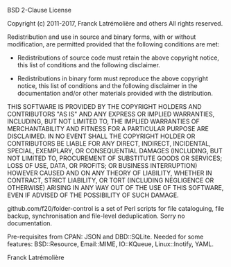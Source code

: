 BSD 2-Clause License

Copyright (c) 2011-2017, Franck Latrémolière and others
All rights reserved.

Redistribution and use in source and binary forms, with or without
modification, are permitted provided that the following conditions are met:

* Redistributions of source code must retain the above copyright notice, this
  list of conditions and the following disclaimer.

* Redistributions in binary form must reproduce the above copyright notice,
  this list of conditions and the following disclaimer in the documentation
  and/or other materials provided with the distribution.

THIS SOFTWARE IS PROVIDED BY THE COPYRIGHT HOLDERS AND CONTRIBUTORS "AS IS"
AND ANY EXPRESS OR IMPLIED WARRANTIES, INCLUDING, BUT NOT LIMITED TO, THE
IMPLIED WARRANTIES OF MERCHANTABILITY AND FITNESS FOR A PARTICULAR PURPOSE ARE
DISCLAIMED. IN NO EVENT SHALL THE COPYRIGHT HOLDER OR CONTRIBUTORS BE LIABLE
FOR ANY DIRECT, INDIRECT, INCIDENTAL, SPECIAL, EXEMPLARY, OR CONSEQUENTIAL
DAMAGES (INCLUDING, BUT NOT LIMITED TO, PROCUREMENT OF SUBSTITUTE GOODS OR
SERVICES; LOSS OF USE, DATA, OR PROFITS; OR BUSINESS INTERRUPTION) HOWEVER
CAUSED AND ON ANY THEORY OF LIABILITY, WHETHER IN CONTRACT, STRICT LIABILITY,
OR TORT (INCLUDING NEGLIGENCE OR OTHERWISE) ARISING IN ANY WAY OUT OF THE USE
OF THIS SOFTWARE, EVEN IF ADVISED OF THE POSSIBILITY OF SUCH DAMAGE.

github.com/f20/folder-control is a set of Perl scripts for file
cataloguing, file backup, synchronisation and file-level deduplication.
Sorry no documentation.

Pre-requisites from CPAN: JSON and DBD::SQLite. Needed for some
features: BSD::Resource, Email::MIME, IO::KQueue, Linux::Inotify, YAML.

Franck Latrémolière

